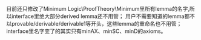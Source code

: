 目前还只修改了Minimum Logic\ProofTheory\Minimum里所有lemma的名字,所以interface里绝大部分derived lemma还不用管；
用户不需要知道的lemma都不以provable/derivable/derivable1等开头，这些lemma的重命名也不用管；
interface里名字变了的其实只有minAX、minSC、minD的axioms。
